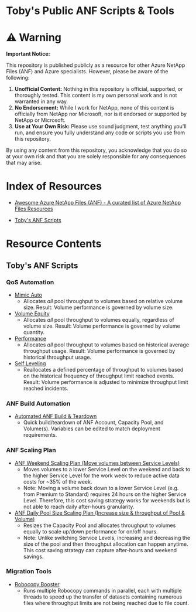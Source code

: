 # Toby's Public ANF Scripts & Tools

# ⚠️ Warning

**Important Notice:**

This repository is published publicly as a resource for other Azure NetApp Files (ANF) and Azure specialists. However, please be aware of the following:

1. **Unofficial Content:** Nothing in this repository is official, supported, or thoroughly tested. This content is my own personal work and is not warranted in any way.
2. **No Endorsement:** While I work for NetApp, none of this content is officially from NetApp nor Microsoft, nor is it endorsed or supported by NetApp or Microsoft.
3. **Use at Your Own Risk:** Please use sound judgment, test anything you'll run, and ensure you fully understand any code or scripts you use from this repository.

By using any content from this repository, you acknowledge that you do so at your own risk and that you are solely responsible for any consequences that may arise.

# Index of Resources

- [Awesome Azure NetApp Files (ANF) - A curated list of Azure NetApp Files Resources](https://github.com/ANFTechTeam/awesome-anf)

- [Toby's ANF Scripts](#tobys-anf-scripts)

# Resource Contents

## Toby's ANF Scripts

### QoS Automation

- [Mimic Auto](https://github.com/tvanroo/public-anf-toolbox/blob/main/ANF%20QoS%20Mimic%20Auto)
    - Allocates _all_ pool throughput to volumes based on relative volume size. Result: Volume performance is governed by volume size.
- [Volume Equity](https://github.com/tvanroo/public-anf-toolbox/blob/main/ANF%20QoS%20Volume%20Equity)
    - Allocates _all_ pool throughput to volumes equally, regardless of volume size. Result: Volume performance is governed by volume quantity.
- [Performance](https://github.com/tvanroo/public-anf-toolbox/blob/main/ANF%20QoS%20Performance)
    - Allocates _all_ pool throughput to volumes based on historical average throughput usage. Result: Volume performance is governed by historical throughput usage.
- [Self Leveling](https://github.com/tvanroo/public-anf-toolbox/blob/main/ANF%20QoS%20Self%20Leveling)
    - Reallocates a defined percentage of throughput to volumes based on the historical frequency of throughput limit reached events. Result: Volume performance is adjusted to minimize throughput limit reached incidents.

### ANF Build Automation

- [Automated ANF Build & Teardown](https://github.com/tvanroo/public-anf-toolbox/blob/main/Automated%20Build%20and%20Teardown)
    - Quick build/teardown of ANF Account, Capacity Pool, and Volume(s). Variables can be edited to match deployment requirements.

### ANF Scaling Plan
- [ANF Weekend Scaling Plan (Move volumes between Service Levels)](https://github.com/tvanroo/public-anf-toolbox/tree/main/ANF%20Weekend%20Scaling%20Plan)
    - Moves volumes to a lower Service Level on the weekend and back to the higher Service Level for the work week to reduce active data costs for ~35% of the week.
    - Note: Moving a volume back down to a lower Service Level (e.g. from Premium to Standard) requires 24 hours on the higher Service Level. Therefore, this cost saving strategy works for weekends but is not able to reach daily after-hours granularity.
- [ANF Daily Pool Size Scaling Plan (Increase size & throughput of Pool & Volume)](https://github.com/tvanroo/public-anf-toolbox/tree/main/ANF%20Daily%20Pool%20Size%20Scaling%20Plan)
    - Resizes the Capacity Pool and allocates throughput to volumes equally to scale up/down performance for on/off hours.
    - Note: Unlike switching Service Levels, increasing and decreasing the size of the pool and then throughput allocation can happen anytime. This cost saving strategy can capture after-hours and weekend savings.

### Migration Tools
- [Robocopy Booster](https://github.com/tvanroo/public-anf-toolbox/tree/main/Robocopy%20Booster)
    - Runs multiple Robocopy commands in parallel, each with multiple threads to speed up the transfer of datasets containing numerous files where throughput limits are not being reached due to file count.